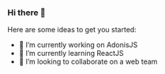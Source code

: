 ### Hi there 👋

Here are some ideas to get you started:

- 🔭 I’m currently working on AdonisJS
- 🌱 I’m currently learning ReactJS
- 👯 I’m looking to collaborate on a web team
